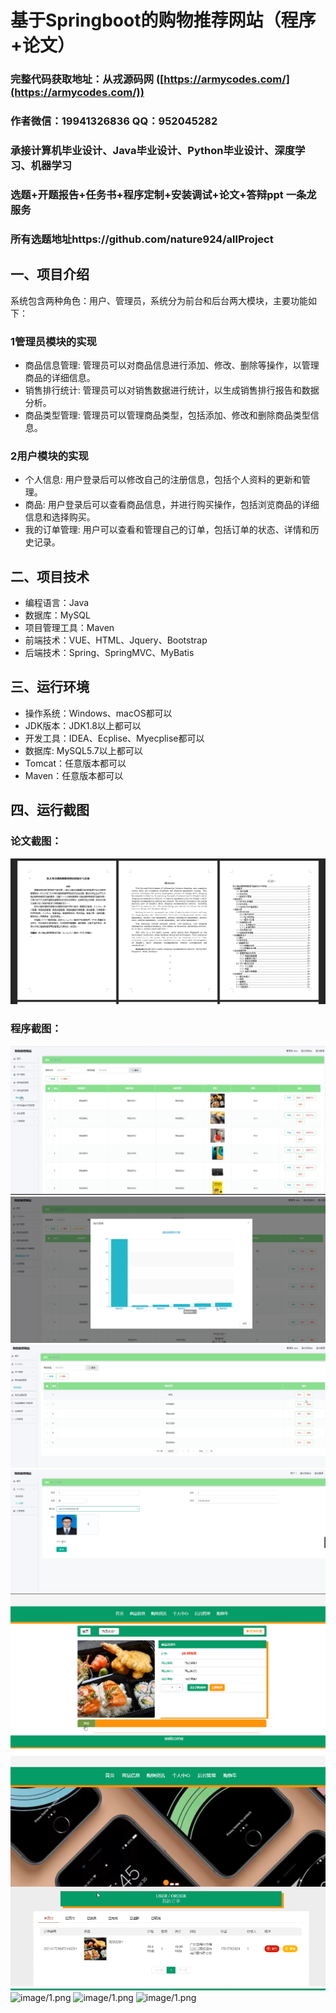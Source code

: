 基于Springboot的购物推荐网站（程序+论文）
=
### 完整代码获取地址：从戎源码网 ([https://armycodes.com/](https://armycodes.com/))
### 作者微信：19941326836  QQ：952045282 
### 承接计算机毕业设计、Java毕业设计、Python毕业设计、深度学习、机器学习
### 选题+开题报告+任务书+程序定制+安装调试+论文+答辩ppt 一条龙服务
### 所有选题地址https://github.com/nature924/allProject

一、项目介绍
---
系统包含两种角色：用户、管理员，系统分为前台和后台两大模块，主要功能如下：
### 1管理员模块的实现
- 商品信息管理: 管理员可以对商品信息进行添加、修改、删除等操作，以管理商品的详细信息。
- 销售排行统计: 管理员可以对销售数据进行统计，以生成销售排行报告和数据分析。
- 商品类型管理: 管理员可以管理商品类型，包括添加、修改和删除商品类型信息。

### 2用户模块的实现
- 个人信息: 用户登录后可以修改自己的注册信息，包括个人资料的更新和管理。
- 商品: 用户登录后可以查看商品信息，并进行购买操作，包括浏览商品的详细信息和选择购买。
- 我的订单管理: 用户可以查看和管理自己的订单，包括订单的状态、详情和历史记录。







二、项目技术
---
- 编程语言：Java
- 数据库：MySQL
- 项目管理工具：Maven
- 前端技术：VUE、HTML、Jquery、Bootstrap
- 后端技术：Spring、SpringMVC、MyBatis

三、运行环境
---
- 操作系统：Windows、macOS都可以
- JDK版本：JDK1.8以上都可以
- 开发工具：IDEA、Ecplise、Myecplise都可以
- 数据库: MySQL5.7以上都可以
- Tomcat：任意版本都可以
- Maven：任意版本都可以

四、运行截图
---
### 论文截图：
![image/1.png](limage/1.png)

### 程序截图：
![image/1.png](image/1.png)
![image/1.png](image/2.png)
![image/1.png](image/3.png)
![image/1.png](image/4.png)
![image/1.png](image/5.png)
![image/1.png](image/6.png)
![image/1.png](image/7.png)
![image/1.png](image/8.png)
![image/1.png](image/9.png)


